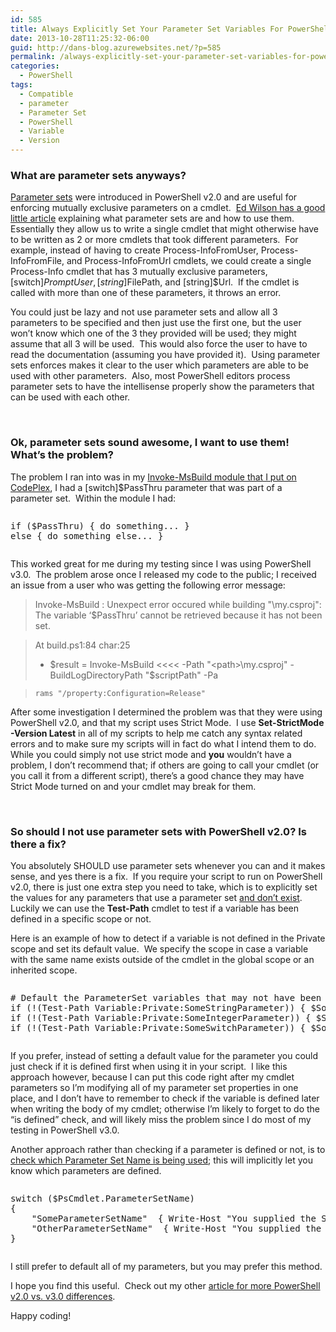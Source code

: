 ```yaml
---
id: 585
title: Always Explicitly Set Your Parameter Set Variables For PowerShell v2.0 Compatibility
date: 2013-10-28T11:25:32-06:00
guid: http://dans-blog.azurewebsites.net/?p=585
permalink: /always-explicitly-set-your-parameter-set-variables-for-powershell-v2-0-compatibility/
categories:
  - PowerShell
tags:
  - Compatible
  - parameter
  - Parameter Set
  - PowerShell
  - Variable
  - Version
---
```

### What are parameter sets anyways?

[Parameter sets](http://msdn.microsoft.com/en-us/library/windows/desktop/dd878348%28v=vs.85%29.aspx) were introduced in PowerShell v2.0 and are useful for enforcing mutually exclusive parameters on a cmdlet.&#160; [Ed Wilson has a good little article](http://blogs.technet.com/b/heyscriptingguy/archive/2011/06/30/use-parameter-sets-to-simplify-powershell-commands.aspx) explaining what parameter sets are and how to use them.&#160; Essentially they allow us to write a single cmdlet that might otherwise have to be written as 2 or more cmdlets that took different parameters.&#160; For example, instead of having to create Process-InfoFromUser, Process-InfoFromFile, and Process-InfoFromUrl cmdlets, we could create a single Process-Info cmdlet that has 3 mutually exclusive parameters, [switch]$PromptUser, [string]$FilePath, and [string]$Url.&#160; If the cmdlet is called with more than one of these parameters, it throws an error.

You could just be lazy and not use parameter sets and allow all 3 parameters to be specified and then just use the first one, but the user won’t know which one of the 3 they provided will be used; they might assume that all 3 will be used.&#160; This would also force the user to have to read the documentation (assuming you have provided it).&#160; Using parameter sets enforces makes it clear to the user which parameters are able to be used with other parameters.&#160; Also, most PowerShell editors process parameter sets to have the intellisense properly show the parameters that can be used with each other.

&#160;

### Ok, parameter sets sound awesome, I want to use them! What’s the problem?

The problem I ran into was in my [Invoke-MsBuild module that I put on CodePlex](https://invokemsbuild.codeplex.com/), I had a [switch]$PassThru parameter that was part of a parameter set.&#160; Within the module I had:

<div id="scid:C89E2BDB-ADD3-4f7a-9810-1B7EACF446C1:c6d3d3e9-1ba8-4be8-9dbe-86cfd66e5426" class="wlWriterEditableSmartContent" style="float: none; padding-bottom: 0px; padding-top: 0px; padding-left: 0px; margin: 0px; display: inline; padding-right: 0px">
  <pre style=white-space:normal>

  <pre class="brush: powershell; pad-line-numbers: true; title: ; notranslate" title="">
if ($PassThru) { do something... }
else { do something else... }
</pre>
</div>

This worked great for me during my testing since I was using PowerShell v3.0.&#160; The problem arose once I released my code to the public; I received an issue from a user who was getting the following error message:

> Invoke-MsBuild : Unexpect error occured while building "<path>\my.csproj": The variable &#8216;$PassThru&#8217; cannot be retrieved because it has not been set.

>
> At build.ps1:84 char:25
>
>   * $result = Invoke-MsBuild <<<< -Path "<path>\my.csproj" -BuildLogDirectoryPath "$scriptPath" -Pa

>
>     rams "/property:Configuration=Release"

After some investigation I determined the problem was that they were using PowerShell v2.0, and that my script uses Strict Mode.&#160; I use **Set-StrictMode -Version Latest** in all of my scripts to help me catch any syntax related errors and to make sure my scripts will in fact do what I intend them to do.&#160; While you could simply not use strict mode and **you** wouldn’t have a problem, I don’t recommend that; if others are going to call your cmdlet (or you call it from a different script), there’s a good chance they may have Strict Mode turned on and your cmdlet may break for them.

&#160;

### So should I not use parameter sets with PowerShell v2.0? Is there a fix?

You absolutely SHOULD use parameter sets whenever you can and it makes sense, and yes there is a fix.&#160; If you require your script to run on PowerShell v2.0, there is just one extra step you need to take, which is to explicitly set the values for any parameters that use a parameter set [and don’t exist](http://stackoverflow.com/questions/3159949/in-powershell-how-do-i-test-whether-or-not-a-specific-variable-exists-in-global).&#160; Luckily we can use the **Test-Path** cmdlet to test if a variable has been defined in a specific scope or not.

Here is an example of how to detect if a variable is not defined in the Private scope and set its default value.&#160; We specify the scope in case a variable with the same name exists outside of the cmdlet in the global scope or an inherited scope.

<div id="scid:C89E2BDB-ADD3-4f7a-9810-1B7EACF446C1:e0601121-7f1b-40d4-beee-28b01bda9812" class="wlWriterEditableSmartContent" style="float: none; padding-bottom: 0px; padding-top: 0px; padding-left: 0px; margin: 0px; display: inline; padding-right: 0px">
  <pre style=white-space:normal>

  <pre class="brush: powershell; gutter: false; pad-line-numbers: true; title: ; notranslate" title="">
# Default the ParameterSet variables that may not have been set depending on which parameter set is being used. This is required for PowerShell v2.0 compatibility.
if (!(Test-Path Variable:Private:SomeStringParameter)) { $SomeStringParameter = $null }
if (!(Test-Path Variable:Private:SomeIntegerParameter)) { $SomeIntegerParameter = 0 }
if (!(Test-Path Variable:Private:SomeSwitchParameter)) { $SomeSwitchParameter = $false }
</pre>
</div>

If you prefer, instead of setting a default value for the parameter you could just check if it is defined first when using it in your script.&#160; I like this approach however, because I can put this code right after my cmdlet parameters so I’m modifying all of my parameter set properties in one place, and I don’t have to remember to check if the variable is defined later when writing the body of my cmdlet; otherwise I’m likely to forget to do the “is defined” check, and will likely miss the problem since I do most of my testing in PowerShell v3.0.

Another approach rather than checking if a parameter is defined or not, is to [check which Parameter Set Name is being used](http://blogs.msdn.com/b/powershell/archive/2008/12/23/powershell-v2-parametersets.aspx); this will implicitly let you know which parameters are defined.

<div id="scid:C89E2BDB-ADD3-4f7a-9810-1B7EACF446C1:6fdb500d-cbe9-4ed3-bdb0-e5a912bb08c3" class="wlWriterEditableSmartContent" style="float: none; padding-bottom: 0px; padding-top: 0px; padding-left: 0px; margin: 0px; display: inline; padding-right: 0px">
  <pre style=white-space:normal>

  <pre class="brush: powershell; gutter: false; pad-line-numbers: true; title: ; notranslate" title="">
switch ($PsCmdlet.ParameterSetName)
{
	"SomeParameterSetName"  { Write-Host "You supplied the Some variable."; break}
	"OtherParameterSetName"  { Write-Host "You supplied the Other variable."; break}
}
</pre>
</div>

I still prefer to default all of my parameters, but you may prefer this method.

I hope you find this useful.&#160; Check out my other [article for more PowerShell v2.0 vs. v3.0 differences](http://dans-blog.azurewebsites.net/powershell-2-0-vs-3-0-syntax-differences-and-more/).

Happy coding!
